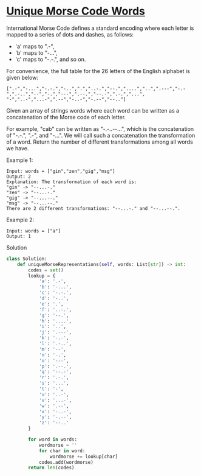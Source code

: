 # [Unique Morse Code Words](https://leetcode.com/problems/unique-morse-code-words/)

International Morse Code defines a standard encoding where each letter is mapped to a series of dots and dashes, as follows:

- 'a' maps to ".-",
- 'b' maps to "-...",
- 'c' maps to "-.-.", and so on.

For convenience, the full table for the 26 letters of the English alphabet is given below:
```
[".-","-...","-.-.","-..",".","..-.","--.","....","..",".---","-.-",".-..","--","-.","---",".--.","--.-",".-.","...",
"-","..-","...-",".--","-..-","-.--","--.."]
```
Given an array of strings words where each word can be written as a concatenation of the Morse code of each letter.

For example, "cab" can be written as "-.-..--...", which is the concatenation of "-.-.", ".-", and "-...". 
We will call such a concatenation the transformation of a word.
Return the number of different transformations among all words we have.

Example 1:
```
Input: words = ["gin","zen","gig","msg"]
Output: 2
Explanation: The transformation of each word is:
"gin" -> "--...-."
"zen" -> "--...-."
"gig" -> "--...--."
"msg" -> "--...--."
There are 2 different transformations: "--...-." and "--...--.".
```
Example 2:
```
Input: words = ["a"]
Output: 1
```
Solution
```python
class Solution:
    def uniqueMorseRepresentations(self, words: List[str]) -> int:
        codes = set()
        lookup = {
            'a': '.-',
            'b': '-...',
            'c': '-.-.',
            'd': '-..',
            'e': '.',
            'f': '..-.',
            'g': '--.',
            'h': '....',
            'i': '..',
            'j': '.---',
            'k': '-.-',
            'l': '.-..',
            'm': '--',
            'n': '-.',
            'o': '---',
            'p': '.--.',
            'q': '--.-',
            'r': '.-.',
            's': '...',
            't': '-',
            'u': '..-',
            'v': '...-',
            'w': '.--',
            'x': '-..-',
            'y': '-.--',
            'z': '--..'
        }

        for word in words:
            wordmorse = ''
            for char in word:
                wordmorse += lookup[char]
            codes.add(wordmorse)
        return len(codes)
        
```